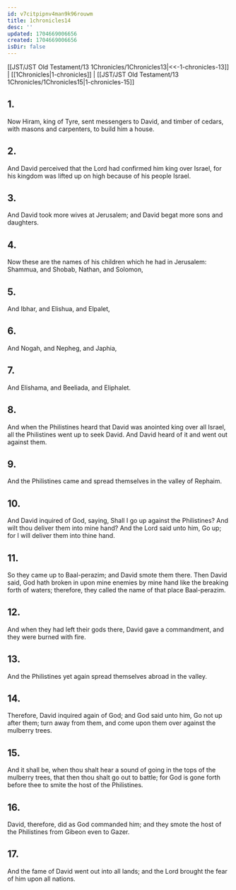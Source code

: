 ```yaml
---
id: v7citpipnv4man9k96rouwm
title: 1chronicles14
desc: ''
updated: 1704669006656
created: 1704669006656
isDir: false
---
```

[[JST/JST Old Testament/13 1Chronicles/1Chronicles13|<<-1-chronicles-13]] | [[1Chronicles|1-chronicles]] | [[JST/JST Old Testament/13 1Chronicles/1Chronicles15|1-chronicles-15]]
## 1.
Now Hiram, king of Tyre, sent messengers to David, and timber of cedars, with masons and carpenters, to build him a house.
## 2.
And David perceived that the Lord had confirmed him king over Israel, for his kingdom was lifted up on high because of his people Israel.
## 3.
And David took more wives at Jerusalem; and David begat more sons and daughters.
## 4.
Now these are the names of his children which he had in Jerusalem: Shammua, and Shobab, Nathan, and Solomon,
## 5.
And Ibhar, and Elishua, and Elpalet,
## 6.
And Nogah, and Nepheg, and Japhia,
## 7.
And Elishama, and Beeliada, and Eliphalet.
## 8.
And when the Philistines heard that David was anointed king over all Israel, all the Philistines went up to seek David. And David heard of it and went out against them.
## 9.
And the Philistines came and spread themselves in the valley of Rephaim.
## 10.
And David inquired of God, saying, Shall I go up against the Philistines? And wilt thou deliver them into mine hand? And the Lord said unto him, Go up; for I will deliver them into thine hand.
## 11.
So they came up to Baal-perazim; and David smote them there. Then David said, God hath broken in upon mine enemies by mine hand like the breaking forth of waters; therefore, they called the name of that place Baal-perazim.
## 12.
And when they had left their gods there, David gave a commandment, and they were burned with fire.
## 13.
And the Philistines yet again spread themselves abroad in the valley.
## 14.
Therefore, David inquired again of God; and God said unto him, Go not up after them; turn away from them, and come upon them over against the mulberry trees.
## 15.
And it shall be, when thou shalt hear a sound of going in the tops of the mulberry trees, that then thou shalt go out to battle; for God is gone forth before thee to smite the host of the Philistines.
## 16.
David, therefore, did as God commanded him; and they smote the host of the Philistines from Gibeon even to Gazer.
## 17.
And the fame of David went out into all lands; and the Lord brought the fear of him upon all nations.

